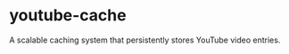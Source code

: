 youtube-cache
=============

A scalable caching system that persistently stores YouTube video entries.
